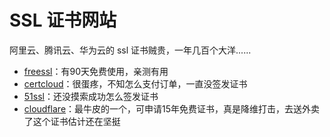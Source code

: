 # SSL 证书网站

阿里云、腾讯云、华为云的 ssl 证书贼贵，一年几百个大洋......

- [freessl](https://freessl.cn/)：有90天免费使用，亲测有用
- [certcloud](https://certcloud.cn/dashboard)：很蛋疼，不知怎么支付订单，一直没签发证书
- [51ssl](https://www.51ssl.com/home)：还没摸索成功怎么签发证书
- [cloudflare](https://dash.cloudflare.com/)：最牛皮的一个，可申请15年免费证书，真是降维打击，去送外卖了这个证书估计还在坚挺
